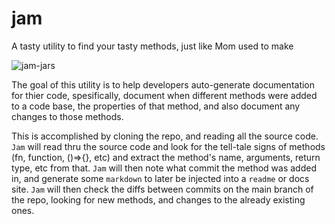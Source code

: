 # jam

A tasty utility to find your tasty methods, just like Mom used to make

![jam-jars](https://github.com/JAS-lzn/jam/assets/62945622/3b3b5db2-101a-4cc5-9685-af064281aa04)

The goal of this utility is to help developers auto-generate documentation for
thier code, spesifically, document when different methods were added to a code
base, the properties of that method, and also document any changes to those
methods.

This is accomplished by cloning the repo, and reading all the source code. `Jam`
will read thru the source code and look for the tell-tale signs of methods (fn,
function, ()=>{}, etc) and extract the method's name, arguments, return type,
etc from that. `Jam` will then note what commit the method was added in, and
generate some `markdown` to later be injected into a `readme` or docs site.
`Jam` will then check the diffs between commits on the main branch of the repo,
looking for new methods, and changes to the already existing ones.
